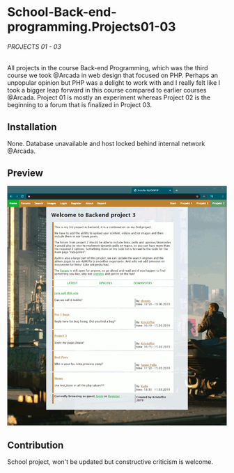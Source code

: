 # School-Back-end-programming.Projects01-03
###### PROJECTS 01 - 03
All projects in the course Back-end Programming, which was the third course we took @Arcada in web design that focused on PHP.
Perhaps an unpopular opinion but PHP was a delight to work with and I really felt like I took a bigger leap forward in this course compared to earlier courses @Arcada.
Project 01 is mostly an experiment whereas Project 02 is the beginning to a forum that is finalized in Project 03.

## Installation
None. Database unavailable and host locked behind internal network @Arcada.

## Preview
![image of program running](backend/media/site.gif)

## Contribution
School project, won't be updated but constructive criticism is welcome.

